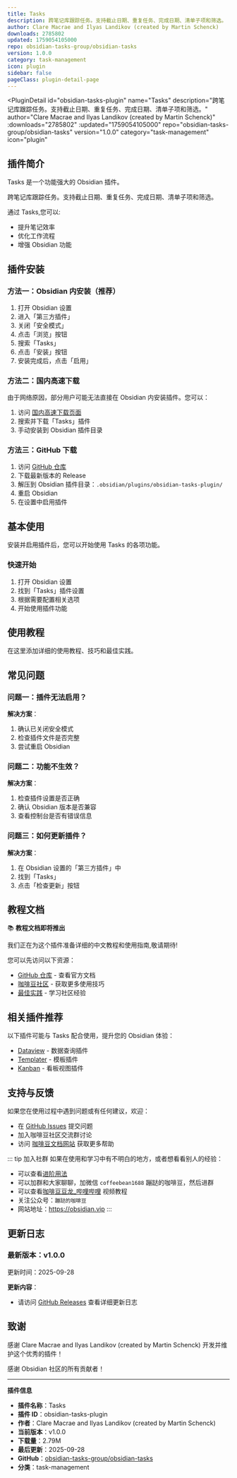 ```yaml
---
title: Tasks
description: 跨笔记库跟踪任务。支持截止日期、重复任务、完成日期、清单子项和筛选。
author: Clare Macrae and Ilyas Landikov (created by Martin Schenck)
downloads: 2785802
updated: 1759054105000
repo: obsidian-tasks-group/obsidian-tasks
version: 1.0.0
category: task-management
icon: plugin
sidebar: false
pageClass: plugin-detail-page
---
```


<PluginDetail
  id="obsidian-tasks-plugin"
  name="Tasks"
  description="跨笔记库跟踪任务。支持截止日期、重复任务、完成日期、清单子项和筛选。"
  author="Clare Macrae and Ilyas Landikov (created by Martin Schenck)"
  :downloads="2785802"
  :updated="1759054105000"
  repo="obsidian-tasks-group/obsidian-tasks"
  version="1.0.0"
  category="task-management"
  icon="plugin"
>

<!-- AUTO_GENERATED_START -->
## 插件简介

Tasks 是一个功能强大的 Obsidian 插件。

跨笔记库跟踪任务。支持截止日期、重复任务、完成日期、清单子项和筛选。

通过 Tasks,您可以:

- 提升笔记效率
- 优化工作流程
- 增强 Obsidian 功能

<!-- AUTO_GENERATED_END -->

<!-- AUTO_GENERATED_START -->
## 插件安装

### 方法一：Obsidian 内安装（推荐）

1. 打开 Obsidian 设置
2. 进入「第三方插件」
3. 关闭「安全模式」
4. 点击「浏览」按钮
5. 搜索「Tasks」
6. 点击「安装」按钮
7. 安装完成后，点击「启用」

### 方法二：国内高速下载

由于网络原因，部分用户可能无法直接在 Obsidian 内安装插件。您可以：

1. 访问 [国内高速下载页面](/zh/documentation/obsidian-plugins-download.html)
2. 搜索并下载「Tasks」插件
3. 手动安装到 Obsidian 插件目录

### 方法三：GitHub 下载

1. 访问 [GitHub 仓库](https://github.com/obsidian-tasks-group/obsidian-tasks)
2. 下载最新版本的 Release
3. 解压到 Obsidian 插件目录：`.obsidian/plugins/obsidian-tasks-plugin/`
4. 重启 Obsidian
5. 在设置中启用插件

## 基本使用

安装并启用插件后，您可以开始使用 Tasks 的各项功能。

### 快速开始

1. 打开 Obsidian 设置
2. 找到「Tasks」插件设置
3. 根据需要配置相关选项
4. 开始使用插件功能

<!-- AUTO_GENERATED_END -->

<!-- CUSTOM_CONTENT_START:tutorial -->
## 使用教程

在这里添加详细的使用教程、技巧和最佳实践。

<!-- CUSTOM_CONTENT_END:tutorial -->

<!-- SHARED_CONTENT_START -->
## 常见问题

### 问题一：插件无法启用？

**解决方案**：
1. 确认已关闭安全模式
2. 检查插件文件是否完整
3. 尝试重启 Obsidian

### 问题二：功能不生效？

**解决方案**：
1. 检查插件设置是否正确
2. 确认 Obsidian 版本是否兼容
3. 查看控制台是否有错误信息

### 问题三：如何更新插件？

**解决方案**：
1. 在 Obsidian 设置的「第三方插件」中
2. 找到「Tasks」
3. 点击「检查更新」按钮

## 教程文档

📚 **教程文档即将推出**

我们正在为这个插件准备详细的中文教程和使用指南,敬请期待!

您可以先访问以下资源：
- [GitHub 仓库](https://github.com/obsidian-tasks-group/obsidian-tasks) - 查看官方文档
- [咖啡豆社区](/zh/bases/) - 获取更多使用技巧
- [最佳实践](/zh/best-practices/) - 学习社区经验

## 相关插件推荐

以下插件可能与 Tasks 配合使用，提升您的 Obsidian 体验：

- [Dataview](/zh/plugins/dataview.html) - 数据查询插件
- [Templater](/zh/plugins/templater-obsidian.html) - 模板插件
- [Kanban](/zh/plugins/obsidian-kanban.html) - 看板视图插件

## 支持与反馈

如果您在使用过程中遇到问题或有任何建议，欢迎：

- 在 [GitHub Issues](https://github.com/obsidian-tasks-group/obsidian-tasks/issues) 提交问题
- 加入咖啡豆社区交流群讨论
- 访问 [咖啡豆文档网站](https://obsidian.vip) 获取更多帮助

::: tip 加入社群
如果在使用和学习中有不明白的地方，或者想看看别人的经验：
- 可以查看[进阶用法](/zh/advanced)
- 可以加群和大家聊聊，加微信 `coffeebean1688` 蹦跶的咖啡豆，然后进群
- 可以查看[咖啡豆豆龙_哔哩哔哩](https://space.bilibili.com/618777356) 视频教程
- 关注公众号：`蹦跶的咖啡豆`
- 网站地址：https://obsidian.vip
:::
<!-- SHARED_CONTENT_END -->

<!-- AUTO_GENERATED_START -->
## 更新日志

### 最新版本：v1.0.0

更新时间：2025-09-28

**更新内容**：
- 请访问 [GitHub Releases](https://github.com/obsidian-tasks-group/obsidian-tasks/releases) 查看详细更新日志

## 致谢

感谢 Clare Macrae and Ilyas Landikov (created by Martin Schenck) 开发并维护这个优秀的插件！

感谢 Obsidian 社区的所有贡献者！

---

**插件信息**
- **插件名称**：Tasks
- **插件 ID**：obsidian-tasks-plugin
- **作者**：Clare Macrae and Ilyas Landikov (created by Martin Schenck)
- **当前版本**：v1.0.0
- **下载量**：2.79M
- **最后更新**：2025-09-28
- **GitHub**：[obsidian-tasks-group/obsidian-tasks](https://github.com/obsidian-tasks-group/obsidian-tasks)
- **分类**：task-management
<!-- AUTO_GENERATED_END -->

</PluginDetail>

